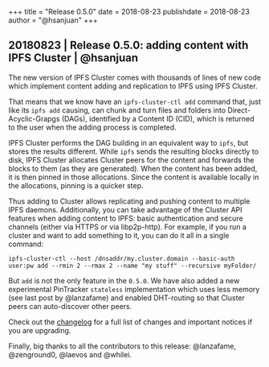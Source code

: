 +++
title = "Release 0.5.0"
date = 2018-08-23
publishdate = 2018-08-23
author = "@hsanjuan"
+++

## 20180823 | Release 0.5.0: adding content with IPFS Cluster | @hsanjuan

The new version of IPFS Cluster comes with thousands of lines of new code which implement content adding and replication to IPFS using IPFS Cluster.

That means that we know have an `ipfs-cluster-ctl add` command that, just like its `ipfs add` causing, can chunk and turn files and folders into Direct-Acyclic-Grapgs (DAGs), identified by a Content ID (CID), which is returned to the user when the adding process is completed.

IPFS Cluster performs the DAG building in an equivalent way to `ipfs`, but stores the results different. While `ipfs` sends the resulting blocks directly to disk, IPFS Cluster allocates Cluster peers for the content and forwards the blocks to them (as they are generated). When the content has been added, it is then pinned in those allocations. Since the content is available locally in the allocations, pinning is a quicker step.

Thus adding to Cluster allows replicating and pushing content to multiple IPFS daemons. Additionally, you can take advantage of the Cluster API features when adding content to IPFS: basic authentication and secure channels (either via HTTPS or via libp2p-http). For example, if you run a cluster and want to add something to it, you can do it all in a single command:

`ipfs-cluster-ctl --host /dnsaddr/my.cluster.domain --basic-auth user:pw add --rmin 2 --rmax 2 --name "my stuff" --recursive myFolder/`

But `add` is not the only feature in the `0.5.0`. We have also added a new experimental PinTracker `stateless` implementation which uses less memory (see last post by @lanzafame) and enabled DHT-routing so that Cluster peers can auto-discover other peers.

Check out the [changelog](https://github.com/ipfs/ipfs-cluster/blob/master/CHANGELOG.md) for a full list of changes and important notices if you are upgrading.

Finally, big thanks to all the contributors to this release: @lanzafame, @zenground0, @laevos and @whilei.
